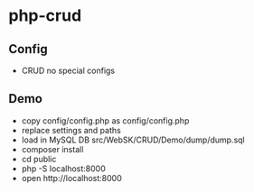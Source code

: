 # php-crud

## Config
* CRUD no special configs

## Demo
* copy config/config.php as config/config.php
* replace settings and paths
* load in MySQL DB src/WebSK/CRUD/Demo/dump/dump.sql
* composer install
* cd public
* php -S localhost:8000
* open http://localhost:8000